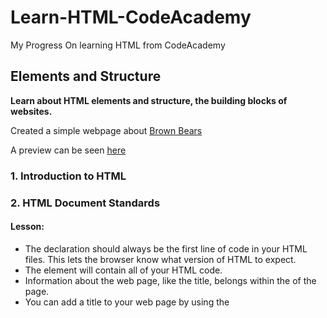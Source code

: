 # ****Learn-HTML-CodeAcademy****
My Progress On learning HTML from CodeAcademy


## Elements and Structure
__Learn about HTML elements and structure, the building blocks of websites.__

Created a simple webpage about [Brown Bears](https://github.com/kai-ion/Learn-HTML-CodeAcademy/tree/master/Brown%20Bears)

A preview can be seen [here](https://htmlpreview.github.io/?https://github.com/kai-ion/Learn-HTML-CodeAcademy/blob/master/Brown%20Bears/index.html)
  ### 1. Introduction to HTML

  ### 2. HTML Document Standards
  #### Lesson:
  - The <!DOCTYPE html> declaration should always be the first line of code in your HTML files. This lets the browser know what version of HTML to expect.
  - The <html> element will contain all of your HTML code.
  - Information about the web page, like the title, belongs within the <head> of the page.
  - You can add a title to your web page by using the <title> element, inside of the head.
  - A webpage’s title appears in a browser’s tab.
  - Anchor tags (<a>) are used to link to internal pages, external pages or content on the same page.
  - You can create sections on a webpage and jump to them using <a> tags and adding ids to the elements you wish to jump to.
  - Whitespace between HTML elements helps make code easier to read while not changing how elements appear in the browser.
  - Indentation also helps make code easier to read. It makes parent-child relationships visible.
  - Comments are written in HTML using the following syntax: <!-- comment -->.
